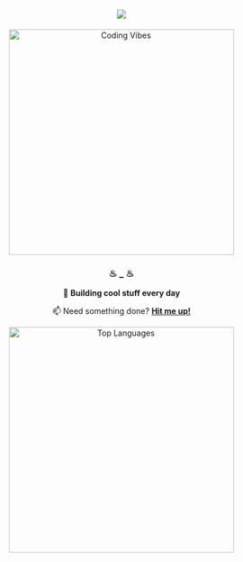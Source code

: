 <h1 align="center">
    <img src="https://readme-typing-svg.herokuapp.com/?font=Righteous&size=35&center=true&vCenter=true&width=600&height=70&duration=2000&lines=Welcome+to+my+Profile!+✨;I'm+Ajeet+Gupta!;A+Passionate+Developer;From+India+🇮🇳" />
</h1>

<div align="center">
    <img align="center" alt="Coding Vibes" width="400" src="https://user-images.githubusercontent.com/74038190/225813708-98b745f2-7d22-48cf-9150-083f1b00d6c9.gif">
</div>

<div align="center">
    <h3>♨︎ _ ♨︎</h3>
    <p>🤖 <strong>Building cool stuff every day</strong></p>
    <p>📫 Need something done? <strong><a href="mailto:gajeet031@gmail.com">Hit me up!</a></strong></p>
<!--     <p>🍴 Check out what I’ve been cooking in <a href="https://pickled-bus-e0a.notion.site/My-2024-Builds-15ba07d09411801182daefdefb026fe3"><strong>2024</strong></a></p>
    <p>👨‍💻 Wanna know more? <a href="https://drive.google.com/file/d/169INVWhYoTZ9NuveS2p_efHMKkDJqTfO/view"><strong>Here’s my CV</strong></a></p> -->
</div>

<div align="center">
    <img src="https://github-readme-stats.vercel.app/api/top-langs/?username=AJKakarot&layout=compact&hide=css,scss,html&theme=tokyonight" alt="Top Languages" width="400"/>
</div>

<div align="center">
  <!-- <img src="https://github-readme-streak-stats.herokuapp.com?user=AJKakarot&theme=radical" alt="GitHub Streak" width="400"/> -->
</div>
